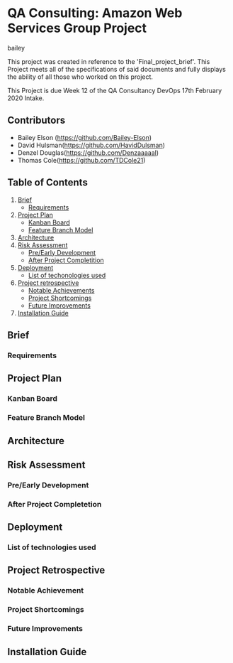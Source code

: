 # QA Consulting: Amazon Web Services Group Project
bailey

This project was created in reference to the 'Final_project_brief'. This Project meets all of the specifications of said documents and fully displays the ability of all those who worked on this project.

This Project is due Week 12 of the QA Consultancy DevOps 17th February 2020 Intake.

## Contributors
+ Bailey Elson (https://github.com/Bailey-Elson)
+ David Hulsman(https://github.com/HavidDulsman)
+ Denzel Douglas(https://github.com/Denzaaaaal)
+ Thomas Cole(https://github.com/TDCole21)

## Table of Contents

1. [Brief]()
    + [Requirements]()
2. [Project Plan]()
    + [Kanban Board]()
    + [Feature Branch Model]()
3. [Architecture]()
4. [Risk Assessment]()
    + [Pre/Early Development]()
    + [After Project Completition]()
5. [Deployment]()
    + [List of techonologies used]()
6. [Project retrospective]()
    + [Notable Achievements]()
    + [Project Shortcomings]()
    + [Future Improvements]()
7. [Installation Guide]()

## Brief
### Requirements
## Project Plan
### Kanban Board
### Feature Branch Model
## Architecture
## Risk Assessment
### Pre/Early Development
### After Project Completetion
## Deployment
### List of technologies used
## Project Retrospective
### Notable Achievement
### Project Shortcomings
### Future Improvements
## Installation Guide
